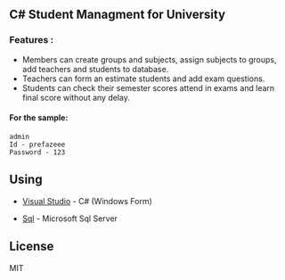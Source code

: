 ## C# Student Managment for University



### Features :


- Members can create groups and subjects, assign subjects to groups, add teachers and students to database.
- Teachers can form an estimate students and add exam questions.
- Students can check their semester scores attend in exams and learn final score without any delay.



#### For the sample:

```
admin
Id - prefazeee 
Password - 123
```



Using
----

* [Visual Studio](https://visualstudio.microsoft.com) - C# (Windows Form)

* [Sql](https://www.microsoft.com/en-cy/sql-server/sql-server-downloads) - Microsoft Sql Server



License
----

MIT
